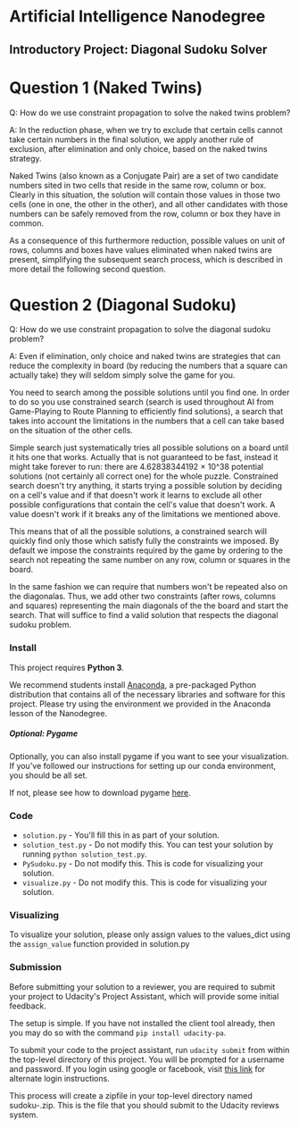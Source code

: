 # Artificial Intelligence Nanodegree
## Introductory Project: Diagonal Sudoku Solver

# Question 1 (Naked Twins)
Q: How do we use constraint propagation to solve the naked twins problem?  

A: In the reduction phase, when we try to exclude that certain cells cannot take certain numbers in the final solution, we apply another rule of exclusion, after elimination and only choice, based on the naked twins strategy.

Naked Twins (also known as a Conjugate Pair) are a set of two candidate numbers sited in two cells that reside in the same row, column or box. Clearly in this situation, the solution will contain those values in those two cells (one in one, the other in the other), and all other candidates with those numbers can be safely removed from the row, column or box they have in common.

As a consequence of this furthermore reduction, possible values on unit of rows, columns and boxes have values eliminated when naked twins are present, simplifying the subsequent search process, which is described in more detail the following second question.

# Question 2 (Diagonal Sudoku)
Q: How do we use constraint propagation to solve the diagonal sudoku problem?
  
A: Even if elimination, only choice and naked twins are strategies that can reduce the complexity in board (by reducing the numbers that a square can actually take) they will seldom simply solve the game for you. 

You need to search among the possible solutions until you find one. In order to do so you use constrained search (search is used throughout AI from Game-Playing to Route Planning to efficiently find solutions), a search that takes into account the limitations in the numbers that a cell can take based on the situation of the other cells.

Simple search just systematically tries all possible solutions on a board until it hits one that works. Actually that is not guaranteed to be fast, instead it might take forever to run: there are 4.62838344192 × 10^38 potential solutions (not certainly all correct one) for the whole puzzle. Constrained search doesn't try anything, it starts trying a possible solution by deciding on a cell's value and if that doesn't work it learns to exclude all other possible configurations that contain the cell's value that doesn't work. A value doesn't work if it breaks any of the limitations we mentioned above. 

This means that of all the possible solutions, a constrained search will quickly find only those which satisfy fully the constraints we imposed. By default we impose the constraints required by the game by ordering to the search not repeating the same number on any row, column or squares in the board. 

In the same fashion we can require that numbers won't be repeated also on the diagonalas. Thus, we add other two constraints (after rows, columns and squares) representing the main diagonals of the the board and start the search. That will suffice to find a valid solution that respects the diagonal sudoku problem.

### Install

This project requires **Python 3**.

We recommend students install [Anaconda](https://www.continuum.io/downloads), a pre-packaged Python distribution that contains all of the necessary libraries and software for this project. 
Please try using the environment we provided in the Anaconda lesson of the Nanodegree.

##### Optional: Pygame

Optionally, you can also install pygame if you want to see your visualization. If you've followed our instructions for setting up our conda environment, you should be all set.

If not, please see how to download pygame [here](http://www.pygame.org/download.shtml).

### Code

* `solution.py` - You'll fill this in as part of your solution.
* `solution_test.py` - Do not modify this. You can test your solution by running `python solution_test.py`.
* `PySudoku.py` - Do not modify this. This is code for visualizing your solution.
* `visualize.py` - Do not modify this. This is code for visualizing your solution.

### Visualizing

To visualize your solution, please only assign values to the values_dict using the `assign_value` function provided in solution.py

### Submission
Before submitting your solution to a reviewer, you are required to submit your project to Udacity's Project Assistant, which will provide some initial feedback.  

The setup is simple.  If you have not installed the client tool already, then you may do so with the command `pip install udacity-pa`.  

To submit your code to the project assistant, run `udacity submit` from within the top-level directory of this project.  You will be prompted for a username and password.  If you login using google or facebook, visit [this link](https://project-assistant.udacity.com/auth_tokens/jwt_login) for alternate login instructions.

This process will create a zipfile in your top-level directory named sudoku-<id>.zip.  This is the file that you should submit to the Udacity reviews system.

